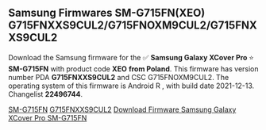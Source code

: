 <h2>Samsung Firmwares SM-G715FN(XEO) G715FNXXS9CUL2/G715FNOXM9CUL2/G715FNXXS9CUL2</h2>
Download the Samsung firmware for the ✅ <strong>Samsung Galaxy XCover Pro </strong> ⭐ <strong>SM-G715FN</strong> with product code <strong>XEO</strong> <strong> from Poland</strong>. This firmware has version number PDA <strong>G715FNXXS9CUL2</strong> and CSC G715FNOXM9CUL2. The operating system of this firmware is Android R , with build date 2021-12-13. Changelist <strong>22496744</strong>.


[SM-G715FN](https://samfirm.shop/samsung/model/SM-G715FN)
[G715FNXXS9CUL2](https://samfirm.shop/samsung/pda/G715FNXXS9CUL2)
[Download Firmware Samsung Galaxy XCover Pro SM-G715FN](https://samfirm.shop/samsung/firmware/482457)
